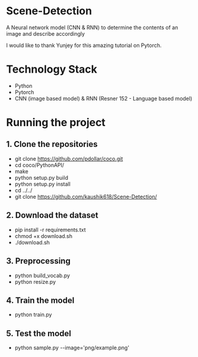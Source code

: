# Scene-Detection
A Neural network model (CNN &amp; RNN) to determine the contents of an image and describe accordingly

I would like to thank Yunjey for this amazing tutorial on Pytorch. 

# Technology Stack 
- Python <br />
- Pytorch <br />
- CNN (image based model) & RNN (Resner 152 - Language based model)

# Running the project 

## 1. Clone the repositories
  - git clone https://github.com/pdollar/coco.git
  - cd coco/PythonAPI/
  - make
  - python setup.py build
  - python setup.py install
  - cd ../../
  - git clone https://github.com/kaushik618/Scene-Detection/
  
## 2. Download the dataset
  - pip install -r requirements.txt
  - chmod +x download.sh
  - ./download.sh
  
## 3. Preprocessing
- python build_vocab.py   
- python resize.py  

## 4. Train the model
- python train.py    

## 5. Test the model
- python sample.py --image='png/example.png'
